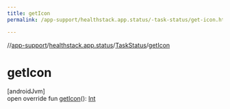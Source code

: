 ```yaml
---
title: getIcon
permalink: /app-support/healthstack.app.status/-task-status/get-icon.html

---
```

//[app-support](/app-support.html)/[healthstack.app.status](../index.html)/[TaskStatus](index.html)/[getIcon](get-icon.html)



# getIcon



[androidJvm]\
open override fun [getIcon](get-icon.html)(): [Int](https://kotlinlang.org/api/latest/jvm/stdlib/kotlin/-int/index.html)





